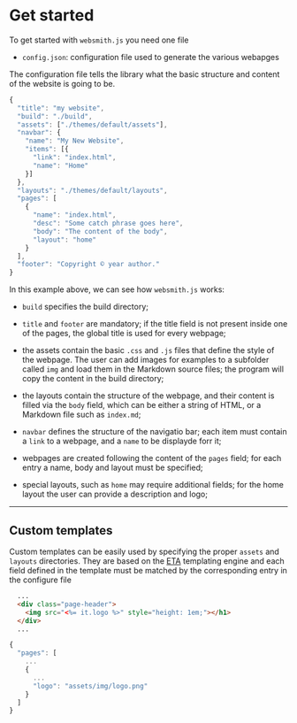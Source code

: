 # Get started

To get started with `websmith.js` you need one file

 * `config.json`: configuration file used to generate the various webapges

The configuration file tells the library what the basic structure and content
of the website is going to be.

```javascript
{
  "title": "my website",
  "build": "./build",
  "assets": ["./themes/default/assets"],
  "navbar": {
    "name": "My New Website",
    "items": [{
      "link": "index.html",
      "name": "Home"
    }]
  },
  "layouts": "./themes/default/layouts",
  "pages": [
    {
      "name": "index.html",
      "desc": "Some catch phrase goes here",
      "body": "The content of the body",
      "layout": "home"
    }
  ],
  "footer": "Copyright © year author."
}
```

In this example above, we can see how `websmith.js` works:

  * `build` specifies the build directory;

  * `title` and `footer` are mandatory; if the title field is not present inside
  one of the pages, the global title is used for every webpage;

 * the assets contain the basic `.css` and `.js` files that define the style of
 the webpage. The user can add images for examples to a subfolder called `img` and
 load them in the Markdown source files; the program will copy the content in the build
 directory;

 * the layouts contain the structure of the webpage, and their content is filled
 via the `body` field, which can be either a string of HTML, or a Markdown file
 such as `index.md`;

 * `navbar` defines the structure of the navigatio bar; each item must contain a
 `link` to a webpage, and a `name` to be displayde forr it;

 * webpages are created following the content of the `pages` field; for each
 entry a name, body and layout must be specified;

 * special layouts, such as `home` may require additional fields; for the home layout
 the user can provide a description and logo;

***

## Custom templates

Custom templates can be easily used by specifying the proper `assets` and `layouts`
directories. They are based on the [ETA](https://eta.js.org) templating engine and
each field defined in the template must be matched by the
corresponding entry in the configure file

```html
  ...
  <div class="page-header">
    <img src="<%= it.logo %>" style="height: 1em;"></h1>
  </div>
  ...
```

```javascript
{
  "pages": [
    ...
    {
      ...
      "logo": "assets/img/logo.png"
    }
  ]
}
```
